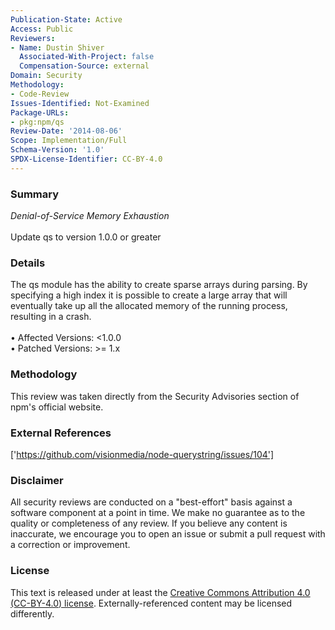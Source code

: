 ```yaml
---
Publication-State: Active
Access: Public
Reviewers:
- Name: Dustin Shiver
  Associated-With-Project: false
  Compensation-Source: external
Domain: Security
Methodology:
- Code-Review
Issues-Identified: Not-Examined
Package-URLs:
- pkg:npm/qs
Review-Date: '2014-08-06'
Scope: Implementation/Full
Schema-Version: '1.0'
SPDX-License-Identifier: CC-BY-4.0
---
```

### Summary
*Denial-of-Service Memory Exhaustion*<br><br>Update qs to version 1.0.0 or greater
### Details
The qs module has the ability to create sparse arrays during parsing. By specifying a high index it is possible to create a large array that will eventually take up all the allocated memory of the running process, resulting in a crash.
<br><br>• Affected Versions: <1.0.0
<br>• Patched Versions: >= 1.x
### Methodology
This review was taken directly from the Security Advisories section of npm's official website.
### External References
['https://github.com/visionmedia/node-querystring/issues/104']
### Disclaimer
All security reviews are conducted on a "best-effort" basis against a software component at a point in time. We make no guarantee as to the quality or completeness of any review. If you believe any content is inaccurate, we encourage you to open an issue or submit a pull request with a correction or improvement.
### License
This text is released under at least the [Creative Commons Attribution 4.0 (CC-BY-4.0) license](https://creativecommons.org/licenses/by/4.0/legalcode.txt). Externally-referenced content may be licensed differently.
